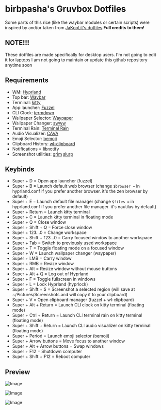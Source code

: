 # birbpasha's Gruvbox Dotfiles
Some parts of this rice (like the waybar modules or certain scripts) were inspired by and/or taken from [JaKooLit's dotfiles](https://github.com/JaKooLit/Hyprland-Dots) **Full credits to them!**

## NOTE!!!
These dotfiles are made specifically for desktop users. I'm not going to edit it for laptops
I am not going to maintain or update this github repository anytime soon

## Requirements

- WM: [Hyprland](https://github.com/hyprwm/Hyprland)
- Top bar: [Waybar](https://github.com/Alexays/Waybar)
- Terminal: [kitty](https://github.com/kovidgoyal/kitty)
- App launcher: [Fuzzel](https://codeberg.org/dnkl/fuzzel)
- CLI Clock: [termdown](https://github.com/trehn/termdown)
- Wallpaper Selector: [Waypaper](https://github.com/anufrievroman/waypaper)
- Wallpaper Changer: [swww](https://github.com/LGFae/swww)
- Terminal Rain: [Terminal Rain](https://github.com/rmaake1/terminal-rain-lightning)
- Audio Visualizer: [CAVA](https://github.com/karlstav/cava)
- Emoji Selector: [bemoji](https://github.com/marty-oehme/bemoji)
- Clipboard History: [wl-clipboard](https://github.com/bugaevc/wl-clipboard)
- Notifications = [libnotify](https://github.com/GNOME/libnotify)
- Screenshot utilities: [grim](https://github.com/emersion/grim) [slurp](https://github.com/emersion/slurp)

## Keybinds

- Super + D = Open app launcher (fuzzel)
- Super + B = Launch default web browser (change `$browser =` in hyprland.conf if you prefer another browser. it's the zen browser by default)
- Super + E = Launch default file manager (change `$files =` in hyprland.conf if you prefer another file manager. it's nautilus by default)
- Super + Return = Launch kitty terminal
- Super + C = Launch kitty terminal in floating mode
- Super + Q = Close window
- Super + Shift + Q = Force close window
- Super + 123...0 = Change workspace
- Super + Shift + 123...0 = Carry focused window to another workspace
- Super + Tab = Switch to previously used workspace
- Super + T = Toggle floating mode on a focused window
- Super + W = Launch wallpaper changer (waypaper)
- Super + LMB = Carry window
- Super + RMB = Resize window
- Super + Alt = Resize window without mouse buttons
- Super + Alt + Q = Log out of Hyprland
- Super + F = Toggle fullscreen in windows
- Super + L = Lock Hyprland (hyprlock)
- Super + Shift + S = Screenshot a selected region (will save at ~/Pictures/Screenshots and will copy it to your clipboard)
- Super + V = Open clipboard manager (fuzzel + wl-clipboard)
- Super + Alt + Return = Launch CLI clock on kitty terminal (floating mode)
- Super + Ctrl + Return = Launch CLI terminal rain on kitty terminal (floating mode)
- Super + Shift + Return = Launch CLI audio visualizer on kitty terminal (floating mode)
- Super + Period = Launch emoji selector (bemoji)
- Super + Arrow buttons = Move focus to another window
- Super + Alt + Arrow buttons = Swap windows
- Super + F12 = Shutdown computer
- Super + Shift + F12 = Reboot computer

## Preview

![Image](https://github.com/user-attachments/assets/e87abf9b-0ede-468f-9dd4-b0d7e45c9648)

![Image](https://github.com/user-attachments/assets/0e3603c9-b180-4a19-9a03-ecea03bdc203)

![Image](https://github.com/user-attachments/assets/20443f0f-e83e-450b-9db1-b1c6449bc977)
